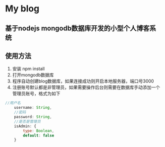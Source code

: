 # My blog
## 基于nodejs mongodb数据库开发的小型个人博客系统
## 使用方法
1. 安装 npm install
2. 打开mongodb数据库
3. 程序自动创建blog数据库，如果连接成功则开启本地服务器，端口号3000
4. 注册账号默认都是非管理员，如果需要操作后台则需要在数据库手动添加一个管理员账号，格式为如下
```javascript
//用户名
    username: String,
    //密码
    password: String,
    //是否是管理员
    isAdmin: {
        type: Boolean,
        default: false
    }